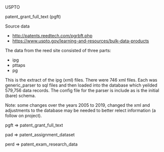 USPTO

patent_grant_full_text (pgft)

Source data
- http://patents.reedtech.com/pgrbft.php
- https://www.uspto.gov/learning-and-resources/bulk-data-products

The data from the reed site consisted of three parts:
- ipg
- pttaps
- pg

This is the extract of the ipg (xml) files.  There were 746 xml files.  Each was generic_parser to sql files and then loaded into the database which yeilded 579,756 data records.
The config file for the parser is include as is the initial (bare) schema.

Note: some changes over the years 2005 to 2019, changed the xml and adjustments to the database may be needed to better relect information (a follow on project).

pgft => patent_grant_full_text

pad => patent_assignment_dataset

perd => patent_exam_research_data

